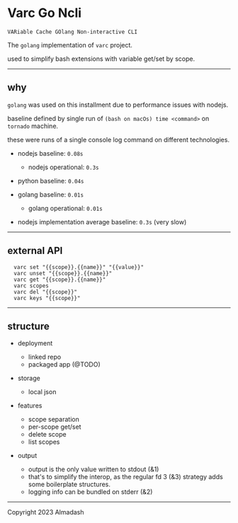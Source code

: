 # Varc Go Ncli

`VARiable Cache GOlang Non-interactive CLI`

The `golang` implementation of `varc` project.

used to simplify bash extensions with variable get/set by scope.

---

## why

`golang` was used on this installment due to performance issues with nodejs.

baseline defined by single run of `(bash on macOs) time <command>` on `tornado` machine.

these were runs of a single console log command on different technologies.

- nodejs baseline: `0.08s`
  + nodejs operational: `0.3s`
- python baseline: `0.04s`
- golang baseline: `0.01s`
  + golang operational: `0.01s`

- nodejs implementation average baseline: `0.3s` (very slow)

---

## external API

```
  varc set "{{scope}}.{{name}}" "{{value}}"
  varc unset "{{scope}}.{{name}}"
  varc get "{{scope}}.{{name}}"
  varc scopes
  varc del "{{scope}}"
  varc keys "{{scope}}"
```

---

## structure

- deployment
  + linked repo
  + packaged app (@TODO)

- storage
  + local json

- features
  + scope separation
  + per-scope get/set
  + delete scope
  + list scopes

- output
  + output is the only value written to stdout (&1)
  + that's to simplify the interop, as the regular fd 3 (&3) strategy adds some boilerplate structures.
  + logging info can be bundled on stderr (&2)

---

Copyright 2023 Almadash
